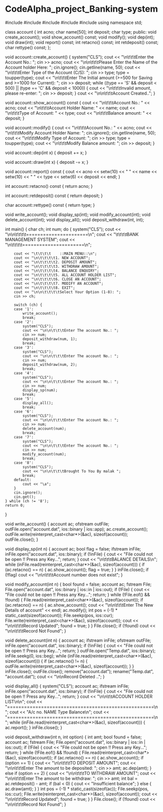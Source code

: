 # CodeAlpha_project_Banking-system
#include <iostream>
#include <fstream>
#include <cctype>
#include <iomanip>
#include <cstdlib>
using namespace std;

class account {
    int acno;
    char name[50];
    int deposit;
    char type;
public:
    void create_account();
    void show_account() const;
    void modify();
    void dep(int);
    void draw(int);
    void report() const;
    int retacno() const;
    int retdeposit() const;
    char rettype() const;
};

void account::create_account() {
    system("CLS"); 
    cout << "\n\t\t\tEnter the Account No.: ";
    cin >> acno;
    cout << "\n\n\t\t\tPlease Enter the Name of the Account holder Here: ";
    cin.ignore();
    cin.getline(name, 50);
    cout << "\n\t\t\tEnter Type of the Account (C/S): ";
    cin >> type;
    type = toupper(type);
    cout << "\n\t\t\tEnter The Initial amount (>=500 for Saving and >=1000 for Current): ";
    cin >> deposit;
    while ((type == 'S' && deposit < 500) || (type == 'C' && deposit < 1000)) {
        cout << "\n\t\t\tInvalid amount, please re-enter: ";
        cin >> deposit;
    }
    cout << "\n\n\t\t\tAccount Created..";
}

void account::show_account() const {
    cout << "\n\t\t\tAccount No.: " << acno;
    cout << "\n\t\t\tAccount Holder Name: " << name;
    cout << "\n\t\t\tType of Account: " << type;
    cout << "\n\t\t\tBalance amount: " << deposit;
}

void account::modify() {
    cout << "\n\t\t\tAccount No.: " << acno;
    cout << "\n\t\t\tModify Account Holder Name: ";
    cin.ignore();
    cin.getline(name, 50);
    cout << "\n\t\t\tModify Type of Account: ";
    cin >> type;
    type = toupper(type);
    cout << "\n\t\t\tModify Balance amount: ";
    cin >> deposit;
}

void account::dep(int x) {
    deposit += x;
}

void account::draw(int x) {
    deposit -= x;
}

void account::report() const {
    cout << acno << setw(10) << " " << name << setw(10) << " " << type << setw(6) << deposit << endl;
}

int account::retacno() const {
    return acno;
}

int account::retdeposit() const {
    return deposit;
}

char account::rettype() const {
    return type;
}

void write_account();
void display_sp(int);
void modify_account(int);
void delete_account(int);
void display_all();
void deposit_withdraw(int, int);

int main() {
    char ch;
    int num;
    do {
        system("CLS"); 
        cout << "\n\n\t\t\t\t======================\n";
        cout << "\t\t\t\tBANK MANAGEMENT SYSTEM";
        cout << "\n\t\t\t\t======================\n";

        cout << "\t\t\t\t    ::MAIN MENU::\n";
        cout << "\n\t\t\t\t1. NEW ACCOUNT";
        cout << "\n\t\t\t\t2. DEPOSIT AMOUNT";
        cout << "\n\t\t\t\t3. WITHDRAW AMOUNT";
        cout << "\n\t\t\t\t4. BALANCE ENQUIRY";
        cout << "\n\t\t\t\t5. ALL ACCOUNT HOLDER LIST";
        cout << "\n\t\t\t\t6. CLOSE AN ACCOUNT";
        cout << "\n\t\t\t\t7. MODIFY AN ACCOUNT";
        cout << "\n\t\t\t\t8. EXIT";
        cout << "\n\n\t\t\t\tSelect Your Option (1-8): ";
        cin >> ch;

        switch (ch) {
        case '1':
            write_account();
            break;
        case '2':
            system("CLS");
            cout << "\n\n\t\t\tEnter The account No.: ";
            cin >> num;
            deposit_withdraw(num, 1);
            break;
        case '3':
            system("CLS");
            cout << "\n\n\t\t\tEnter The account No.: ";
            cin >> num;
            deposit_withdraw(num, 2);
            break;
        case '4':
            system("CLS");
            cout << "\n\n\t\t\tEnter The account No.: ";
            cin >> num;
            display_sp(num);
            break;
        case '5':
            display_all();
            break;
        case '6':
            system("CLS");
            cout << "\n\n\t\t\tEnter The account No.: ";
            cin >> num;
            delete_account(num);
            break;
        case '7':
            system("CLS");
            cout << "\n\n\t\t\tEnter The account No.: ";
            cin >> num;
            modify_account(num);
            break;
        case '8':
            system("CLS");
            cout << "\n\n\t\t\tBrought To You By malak ";
            break;
        default:
            cout << "\a";
        }
        cin.ignore();
        cin.get();
    } while (ch != '8');
    return 0;
}

void write_account() {
    account ac;
    ofstream outFile;
    outFile.open("account.dat", ios::binary | ios::app);
    ac.create_account();
    outFile.write(reinterpret_cast<char*>(&ac), sizeof(account));
    outFile.close();
}

void display_sp(int n) {
    account ac;
    bool flag = false;
    ifstream inFile;
    inFile.open("account.dat", ios::binary);
    if (!inFile) {
        cout << "File could not be open !! Press any Key...";
        return;
    }
    cout << "\n\t\t\tBALANCE DETAILS\n";
    while (inFile.read(reinterpret_cast<char*>(&ac), sizeof(account))) {
        if (ac.retacno() == n) {
            ac.show_account();
            flag = true;
        }
    }
    inFile.close();
    if (!flag)
        cout << "\n\n\t\t\tAccount number does not exist";
}

void modify_account(int n) {
    bool found = false;
    account ac;
    fstream File;
    File.open("account.dat", ios::binary | ios::in | ios::out);
    if (!File) {
        cout << "File could not be open !! Press any Key...";
        return;
    }
    while (!File.eof() && !found) {
        File.read(reinterpret_cast<char*>(&ac), sizeof(account));
        if (ac.retacno() == n) {
            ac.show_account();
            cout << "\n\n\t\t\tEnter The New Details of account" << endl;
            ac.modify();
            int pos = (-1) * static_cast<int>(sizeof(account));
            File.seekp(pos, ios::cur);
            File.write(reinterpret_cast<char*>(&ac), sizeof(account));
            cout << "\n\n\t\t\tRecord Updated";
            found = true;
        }
    }
    File.close();
    if (!found)
        cout << "\n\n\t\t\tRecord Not Found";
}

void delete_account(int n) {
    account ac;
    ifstream inFile;
    ofstream outFile;
    inFile.open("account.dat", ios::binary);
    if (!inFile) {
        cout << "File could not be open !! Press any Key...";
        return;
    }
    outFile.open("Temp.dat", ios::binary);
    inFile.seekg(0, ios::beg);
    while (inFile.read(reinterpret_cast<char*>(&ac), sizeof(account))) {
        if (ac.retacno() != n) {
            outFile.write(reinterpret_cast<char*>(&ac), sizeof(account));
        }
    }
    inFile.close();
    outFile.close();
    remove("account.dat");
    rename("Temp.dat", "account.dat");
    cout << "\n\nRecord Deleted ..";
}

void display_all() {
    system("CLS");
    account ac;
    ifstream inFile;
    inFile.open("account.dat", ios::binary);
    if (!inFile) {
        cout << "File could not be open !! Press any Key...";
        return;
    }
    cout << "\n\n\t\tACCOUNT HOLDER LIST\n\n";
    cout << "====================================================\n";
    cout << "A/c no.      NAME           Type  Balance\n";
    cout << "====================================================\n";
    while (inFile.read(reinterpret_cast<char*>(&ac), sizeof(account))) {
        ac.report();
    }
    inFile.close();
}

void deposit_withdraw(int n, int option) {
    int amt;
    bool found = false;
    account ac;
    fstream File;
    File.open("account.dat", ios::binary | ios::in | ios::out);
    if (!File) {
        cout << "File could not be open !! Press any Key...";
        return;
    }
    while (!File.eof() && !found) {
        File.read(reinterpret_cast<char*>(&ac), sizeof(account));
        if (ac.retacno() == n) {
            ac.show_account();
            if (option == 1) {
                cout << "\n\n\t\t\tTO DEPOSIT AMOUNT";
                cout << "\n\n\t\t\tEnter The amount to be deposited: ";
                cin >> amt;
                ac.dep(amt);
            }
            else if (option == 2) {
                cout << "\n\n\t\t\tTO WITHDRAW AMOUNT";
                cout << "\n\n\t\t\tEnter The amount to be withdraw: ";
                cin >> amt;
                int bal = ac.retdeposit() - amt;
                if (bal < 0) {
                    cout << "Insufficient balance";
                }
                else {
                    ac.draw(amt);
                }
            }
            int pos = (-1) * static_cast<int>(sizeof(ac));
            File.seekp(pos, ios::cur);
            File.write(reinterpret_cast<char*>(&ac), sizeof(account));
            cout << "\n\n\t\t\tRecord Updated";
            found = true;
        }
    }
    File.close();
    if (!found)
        cout << "\n\n\t\t\tRecord Not Found";
}
